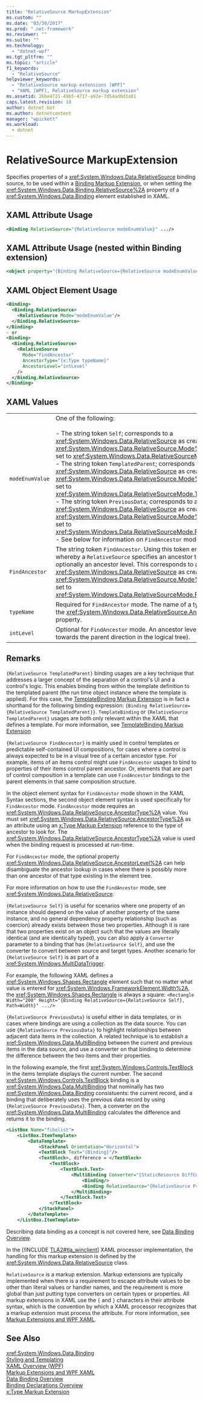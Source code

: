 ```yaml
---
title: "RelativeSource MarkupExtension"
ms.custom: ""
ms.date: "03/30/2017"
ms.prod: ".net-framework"
ms.reviewer: ""
ms.suite: ""
ms.technology: 
  - "dotnet-wpf"
ms.tgt_pltfrm: ""
ms.topic: "article"
f1_keywords: 
  - "RelativeSource"
helpviewer_keywords: 
  - "RelativeSource markup extensions [WPF]"
  - "XAML [WPF], RelativeSource markup extension"
ms.assetid: 26be4721-49b5-4717-a92e-7d54ad0d3a81
caps.latest.revision: 18
author: dotnet-bot
ms.author: dotnetcontent
manager: "wpickett"
ms.workload: 
  - dotnet
---
```

# RelativeSource MarkupExtension
Specifies properties of a <xref:System.Windows.Data.RelativeSource> binding source, to be used within a [Binding Markup Extension](../../../../docs/framework/wpf/advanced/binding-markup-extension.md), or when setting the <xref:System.Windows.Data.Binding.RelativeSource%2A> property of a <xref:System.Windows.Data.Binding> element established in XAML.  
  
## XAML Attribute Usage  
  
```xml  
<Binding RelativeSource="{RelativeSource modeEnumValue}" .../>  
```  
  
## XAML Attribute Usage (nested within Binding extension)  
  
```xml  
<object property="{Binding RelativeSource={RelativeSource modeEnumValue} ...}" .../>  
```  
  
## XAML Object Element Usage  
  
```xml  
<Binding>  
  <Binding.RelativeSource>  
    <RelativeSource Mode="modeEnumValue"/>  
  </Binding.RelativeSource>  
</Binding>  
- or   
<Binding>  
  <Binding.RelativeSource>  
    <RelativeSource  
      Mode="FindAncestor"  
      AncestorType="{x:Type typeName}"  
      AncestorLevel="intLevel"  
    />  
  </Binding.RelativeSource>  
</Binding>  
```  
  
## XAML Values  
  
|||  
|-|-|  
|`modeEnumValue`|One of the following:<br /><br /> -   The string token `Self`; corresponds to a <xref:System.Windows.Data.RelativeSource> as created with its <xref:System.Windows.Data.RelativeSource.Mode%2A> property set to <xref:System.Windows.Data.RelativeSourceMode.Self>.<br />-   The string token `TemplatedParent`; corresponds to a <xref:System.Windows.Data.RelativeSource> as created with its <xref:System.Windows.Data.RelativeSource.Mode%2A> property set to <xref:System.Windows.Data.RelativeSourceMode.TemplatedParent>.<br />-   The string token `PreviousData`; corresponds to a <xref:System.Windows.Data.RelativeSource> as created with its <xref:System.Windows.Data.RelativeSource.Mode%2A> property set to <xref:System.Windows.Data.RelativeSourceMode.PreviousData>.<br />-   See below for information on `FindAncestor` mode.|  
|`FindAncestor`|The string token `FindAncestor`. Using this token enters a mode whereby a `RelativeSource` specifies an ancestor type and optionally an ancestor level. This corresponds to a <xref:System.Windows.Data.RelativeSource> as created with its <xref:System.Windows.Data.RelativeSource.Mode%2A> property set to <xref:System.Windows.Data.RelativeSourceMode.FindAncestor>.|  
|`typeName`|Required for `FindAncestor` mode. The name of a type, which fills the <xref:System.Windows.Data.RelativeSource.AncestorType%2A> property.|  
|`intLevel`|Optional for `FindAncestor` mode. An ancestor level (evaluated towards the parent direction in the logical tree).|  
  
## Remarks  
 `{RelativeSource TemplatedParent}` binding usages are a key technique that addresses a larger concept of the separation of a control's UI and a control's logic. This enables binding from within the template definition to the templated parent (the run time object instance where the template is applied). For this case, the [TemplateBinding Markup Extension](../../../../docs/framework/wpf/advanced/templatebinding-markup-extension.md) is in fact a shorthand for the following binding expression: `{Binding RelativeSource={RelativeSource TemplatedParent}}`. `TemplateBinding` or `{RelativeSource TemplatedParent}` usages are both only relevant within the XAML that defines a template. For more information, see [TemplateBinding Markup Extension](../../../../docs/framework/wpf/advanced/templatebinding-markup-extension.md)  
  
 `{RelativeSource FindAncestor}` is mainly used in control templates or predictable self-contained UI compositions, for cases where a control is always expected to be in a visual tree of a certain ancestor type. For example, items of an items control might use `FindAncestor` usages to bind to properties of their items control parent ancestor. Or, elements that are part of control composition in a template can use `FindAncestor` bindings to the parent elements in that same composition structure.  
  
 In the object element syntax for `FindAncestor` mode shown in the XAML Syntax sections, the second object element syntax is used specifically for `FindAncestor` mode. `FindAncestor` mode requires an <xref:System.Windows.Data.RelativeSource.AncestorType%2A> value. You must set <xref:System.Windows.Data.RelativeSource.AncestorType%2A> as an attribute using an [x:Type Markup Extension](../../../../docs/framework/xaml-services/x-type-markup-extension.md) reference to the type of ancestor to look for. The <xref:System.Windows.Data.RelativeSource.AncestorType%2A> value is used when the binding request is processed at run-time.  
  
 For `FindAncestor` mode, the optional property <xref:System.Windows.Data.RelativeSource.AncestorLevel%2A> can help disambiguate the ancestor lookup in cases where there is possibly more than one ancestor of that type existing in the element tree.  
  
 For more information on how to use the `FindAncestor` mode, see <xref:System.Windows.Data.RelativeSource>.  
  
 `{RelativeSource Self}` is useful for scenarios where one property of an instance should depend on the value of another property of the same instance, and no general dependency property relationship (such as coercion) already exists between those two properties. Although it is rare that two properties exist on an object such that the values are literally identical (and are identically typed), you can also apply a `Converter` parameter to a binding that has `{RelativeSource Self}`, and use the converter to convert between source and target types. Another scenario for `{RelativeSource Self}` is as part of a <xref:System.Windows.MultiDataTrigger>.  
  
 For example, the following XAML defines a <xref:System.Windows.Shapes.Rectangle> element such that no matter what value is entered for <xref:System.Windows.FrameworkElement.Width%2A>, the <xref:System.Windows.Shapes.Rectangle> is always a square: `<Rectangle Width="200" Height="{Binding RelativeSource={RelativeSource Self}, Path=Width}" .../>`  
  
 `{RelativeSource PreviousData}` is useful either in data templates, or in cases where bindings are using a collection as the data source. You can use `{RelativeSource PreviousData}` to highlight relationships between adjacent data items in the collection. A related technique is to establish a <xref:System.Windows.Data.MultiBinding> between the current and previous items in the data source, and use a converter on that binding to determine the difference between the two items and their properties.  
  
 In the following example, the first <xref:System.Windows.Controls.TextBlock> in the items template displays the current number. The second <xref:System.Windows.Controls.TextBlock> binding is a <xref:System.Windows.Data.MultiBinding> that nominally has two <xref:System.Windows.Data.Binding> consistuents: the current record, and a binding that deliberately uses the previous data record by using `{RelativeSource PreviousData}`. Then, a converter on the <xref:System.Windows.Data.MultiBinding> calculates the difference and returns it to the binding.  
  
```xml  
<ListBox Name="fibolist">  
    <ListBox.ItemTemplate>  
        <DataTemplate>  
            <StackPanel Orientation="Horizontal">  
            <TextBlock Text="{Binding}"/>  
            <TextBlock>, difference = </TextBlock>  
                <TextBlock>  
                    <TextBlock.Text>  
                        <MultiBinding Converter="{StaticResource DiffConverter}">  
                            <Binding/>  
                            <Binding RelativeSource="{RelativeSource PreviousData}"/>  
                        </MultiBinding>  
                    </TextBlock.Text>  
                </TextBlock>  
            </StackPanel>  
        </DataTemplate>  
    </ListBox.ItemTemplate>  
```  
  
 Describing data binding as a concept is not covered here, see [Data Binding Overview](../../../../docs/framework/wpf/data/data-binding-overview.md).  
  
 In the [!INCLUDE [TLA2#tla_winclient](../../../../includes/tla2sharptla-winclient-md.md)] XAML processor implementation, the handling for this markup extension is defined by the <xref:System.Windows.Data.RelativeSource> class.  
  
 `RelativeSource` is a markup extension. Markup extensions are typically implemented when there is a requirement to escape attribute values to be other than literal values or handler names, and the requirement is more global than just putting type converters on certain types or properties. All markup extensions in XAML use the `{` and `}` characters in their attribute syntax, which is the convention by which a XAML processor recognizes that a markup extension must process the attribute. For more information, see [Markup Extensions and WPF XAML](../../../../docs/framework/wpf/advanced/markup-extensions-and-wpf-xaml.md).  
  
## See Also  
 <xref:System.Windows.Data.Binding>  
 [Styling and Templating](../../../../docs/framework/wpf/controls/styling-and-templating.md)  
 [XAML Overview (WPF)](../../../../docs/framework/wpf/advanced/xaml-overview-wpf.md)  
 [Markup Extensions and WPF XAML](../../../../docs/framework/wpf/advanced/markup-extensions-and-wpf-xaml.md)  
 [Data Binding Overview](../../../../docs/framework/wpf/data/data-binding-overview.md)  
 [Binding Declarations Overview](../../../../docs/framework/wpf/data/binding-declarations-overview.md)  
 [x:Type Markup Extension](../../../../docs/framework/xaml-services/x-type-markup-extension.md)
